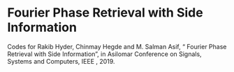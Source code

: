 # Fourier Phase Retrieval with Side Information
Codes for Rakib Hyder, Chinmay Hegde and M. Salman Asif, “ Fourier Phase Retrieval with Side Information”, in
Asilomar Conference on Signals, Systems and Computers, IEEE , 2019.

